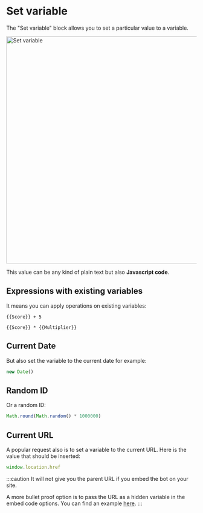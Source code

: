 # Set variable

The "Set variable" block allows you to set a particular value to a variable.

<img src="/img/blocks/set-variable.png" width="600" alt="Set variable"/>

This value can be any kind of plain text but also **Javascript code**.

## Expressions with existing variables

It means you can apply operations on existing variables:

```
{{Score}} + 5
```

```
{{Score}} * {{Multiplier}}
```

## Current Date

But also set the variable to the current date for example:

```js
new Date()
```

## Random ID

Or a random ID:

```js
Math.round(Math.random() * 1000000)
```

## Current URL

A popular request also is to set a variable to the current URL. Here is the value that should be inserted:

```js
window.location.href
```

:::caution
It will not give you the parent URL if you embed the bot on your site.

A more bullet proof option is to pass the URL as a hidden variable in the embed code options. You can find an example [here](../../embed/html-javascript#additional-configuration).
:::
